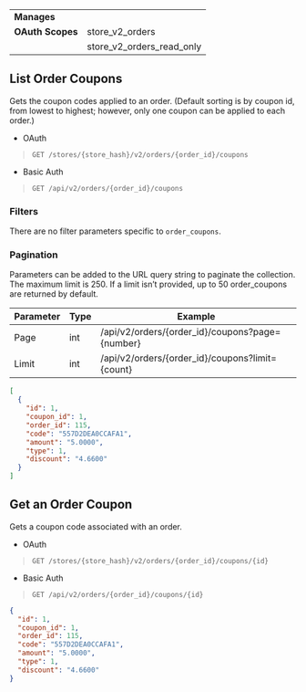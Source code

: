 |||
|---|---|
| **Manages** |
| **OAuth Scopes** | store_v2_orders
||store_v2_orders_read_only

## <span class="jumptarget"> List Order Coupons </span>

Gets the coupon codes applied to an order. (Default sorting is by coupon id, from lowest to highest; however, only one coupon can be applied to each order.)

*   OAuth
>`GET /stores/{store_hash}/v2/orders/{order_id}/coupons`
*   Basic Auth
>`GET /api/v2/orders/{order_id}/coupons`

### <span class="jumptarget"> Filters </span>

There are no filter parameters specific to `order_coupons`.

### <span class="jumptarget"> Pagination </span>

Parameters can be added to the URL query string to paginate the collection. The maximum limit is 250. If a limit isn’t provided, up to 50 order_coupons are returned by default.

| Parameter | Type | Example |
| --- | --- | --- |
| Page | int | /api/v2/orders/{order_id}/coupons?page={number} |
| Limit | int | /api/v2/orders/{order_id}/coupons?limit={count} |

```json
[
  {
    "id": 1,
    "coupon_id": 1,
    "order_id": 115,
    "code": "557D2DEA0CCAFA1",
    "amount": "5.0000",
    "type": 1,
    "discount": "4.6600"
  }
]
```

## <span class="jumptarget"> Get an Order Coupon </span>

Gets a coupon code associated with an order.

*   OAuth
>`GET /stores/{store_hash}/v2/orders/{order_id}/coupons/{id}`
*   Basic Auth
>`GET /api/v2/orders/{order_id}/coupons/{id}`

```json
{
  "id": 1,
  "coupon_id": 1,
  "order_id": 115,
  "code": "557D2DEA0CCAFA1",
  "amount": "5.0000",
  "type": 1,
  "discount": "4.6600"
}
```
